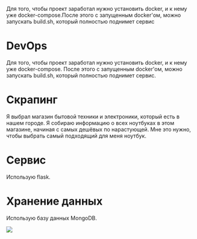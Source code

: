 Для того, чтобы проект заработал нужно установить docker, и к нему уже docker-compose.После этого с запущенным docker'ом, можно запускать build.sh, который полностью поднимет сервис
# DevOps
Для того, чтобы проект заработал нужно установить docker, и к нему уже docker-compose.
После этого с запущенным docker'ом, можно запускать build.sh, который полностью поднимет сервис.
# Скрапинг
Я выбрал магазин бытовой техники и электроники, который есть в нашем городе.
Я собираю информацию о всех ноутбуках в этом магазине, начиная с самых дешёвых по нарастующей.
Мне это нужно, чтобы выбрать самый подходящий для меня ноутбук.
# Сервис
Использую flask.

# Хранение данных
Использую базу данных MongoDB.





![](https://github.com/Andrey2108/code-review/assets/153298361/4f7d8fb7-8327-4448-91d7-93131cf4f8b6)
